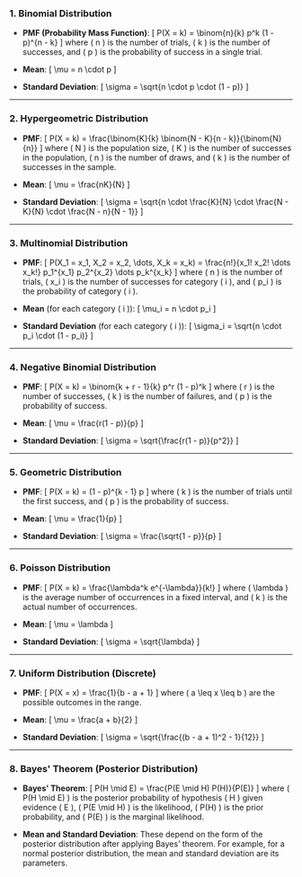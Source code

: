 ### 1. Binomial Distribution
- **PMF (Probability Mass Function)**:
  \[
  P(X = k) = \binom{n}{k} p^k (1 - p)^{n - k}
  \]
  where \( n \) is the number of trials, \( k \) is the number of successes, and \( p \) is the probability of success in a single trial.

- **Mean**:
  \[
  \mu = n \cdot p
  \]

- **Standard Deviation**:
  \[
  \sigma = \sqrt{n \cdot p \cdot (1 - p)}
  \]

---

### 2. Hypergeometric Distribution
- **PMF**:
  \[
  P(X = k) = \frac{\binom{K}{k} \binom{N - K}{n - k}}{\binom{N}{n}}
  \]
  where \( N \) is the population size, \( K \) is the number of successes in the population, \( n \) is the number of draws, and \( k \) is the number of successes in the sample.

- **Mean**:
  \[
  \mu = \frac{nK}{N}
  \]

- **Standard Deviation**:
  \[
  \sigma = \sqrt{n \cdot \frac{K}{N} \cdot \frac{N - K}{N} \cdot \frac{N - n}{N - 1}}
  \]

---

### 3. Multinomial Distribution
- **PMF**:
  \[
  P(X_1 = x_1, X_2 = x_2, \dots, X_k = x_k) = \frac{n!}{x_1! x_2! \dots x_k!} p_1^{x_1} p_2^{x_2} \dots p_k^{x_k}
  \]
  where \( n \) is the number of trials, \( x_i \) is the number of successes for category \( i \), and \( p_i \) is the probability of category \( i \).

- **Mean** (for each category \( i \)):
  \[
  \mu_i = n \cdot p_i
  \]

- **Standard Deviation** (for each category \( i \)):
  \[
  \sigma_i = \sqrt{n \cdot p_i \cdot (1 - p_i)}
  \]

---

### 4. Negative Binomial Distribution
- **PMF**:
  \[
  P(X = k) = \binom{k + r - 1}{k} p^r (1 - p)^k
  \]
  where \( r \) is the number of successes, \( k \) is the number of failures, and \( p \) is the probability of success.

- **Mean**:
  \[
  \mu = \frac{r(1 - p)}{p}
  \]

- **Standard Deviation**:
  \[
  \sigma = \sqrt{\frac{r(1 - p)}{p^2}}
  \]

---

### 5. Geometric Distribution
- **PMF**:
  \[
  P(X = k) = (1 - p)^{k - 1} p
  \]
  where \( k \) is the number of trials until the first success, and \( p \) is the probability of success.

- **Mean**:
  \[
  \mu = \frac{1}{p}
  \]

- **Standard Deviation**:
  \[
  \sigma = \frac{\sqrt{1 - p}}{p}
  \]

---

### 6. Poisson Distribution
- **PMF**:
  \[
  P(X = k) = \frac{\lambda^k e^{-\lambda}}{k!}
  \]
  where \( \lambda \) is the average number of occurrences in a fixed interval, and \( k \) is the actual number of occurrences.

- **Mean**:
  \[
  \mu = \lambda
  \]

- **Standard Deviation**:
  \[
  \sigma = \sqrt{\lambda}
  \]

---

### 7. Uniform Distribution (Discrete)
- **PMF**:
  \[
  P(X = x) = \frac{1}{b - a + 1}
  \]
  where \( a \leq x \leq b \) are the possible outcomes in the range.

- **Mean**:
  \[
  \mu = \frac{a + b}{2}
  \]

- **Standard Deviation**:
  \[
  \sigma = \sqrt{\frac{(b - a + 1)^2 - 1}{12}}
  \]

---

### 8. Bayes' Theorem (Posterior Distribution)
- **Bayes' Theorem**:
  \[
  P(H \mid E) = \frac{P(E \mid H) P(H)}{P(E)}
  \]
  where \( P(H \mid E) \) is the posterior probability of hypothesis \( H \) given evidence \( E \), \( P(E \mid H) \) is the likelihood, \( P(H) \) is the prior probability, and \( P(E) \) is the marginal likelihood.

- **Mean and Standard Deviation**: These depend on the form of the posterior distribution after applying Bayes’ theorem. For example, for a normal posterior distribution, the mean and standard deviation are its parameters.
